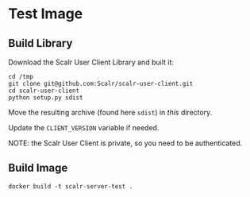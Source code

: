 Test Image
==========

Build Library
-------------

Download the Scalr User Client Library and built it:

    cd /tmp
    git clone git@github.com:Scalr/scalr-user-client.git
    cd scalr-user-client
    python setup.py sdist

Move the resulting archive (found here `sdist`) in *this* directory.

Update the `CLIENT_VERSION` variable if needed.

NOTE: the Scalr User Client is private, so you need to be authenticated.


Build Image
-----------

    docker build -t scalr-server-test .
